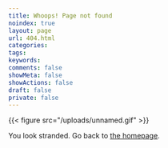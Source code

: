 ```yaml
---
title: Whoops! Page not found
noindex: true
layout: page
url: 404.html
categories:
tags:
keywords:
comments: false
showMeta: false
showActions: false
draft: false
private: false
---
```


{{< figure src="/uploads/unnamed.gif" >}}

You look stranded. Go back to [the homepage](/).
